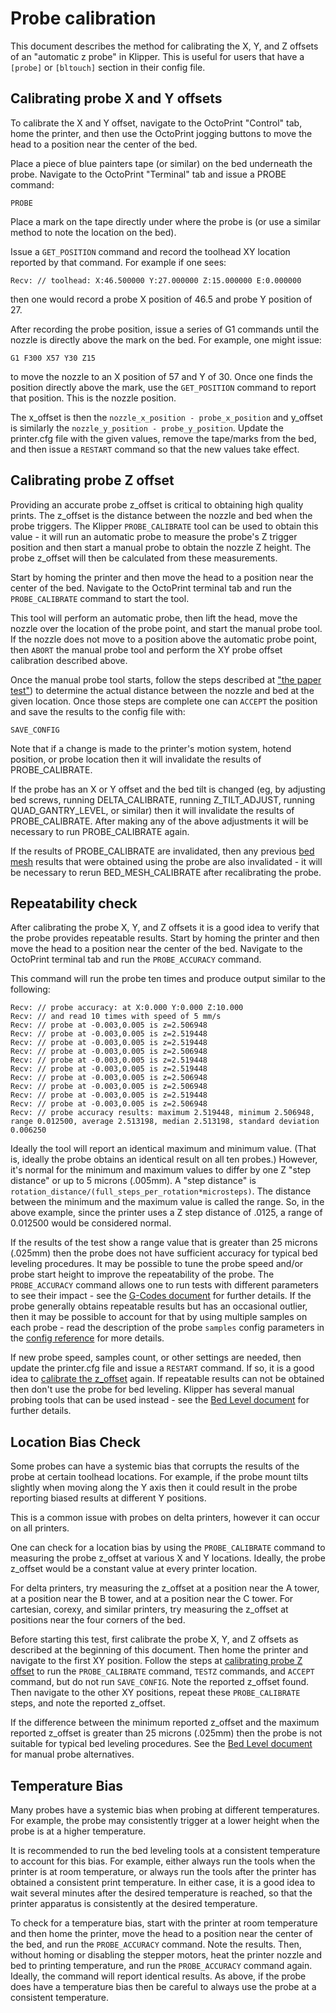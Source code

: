 # Probe calibration

This document describes the method for calibrating the X, Y, and Z
offsets of an "automatic z probe" in Klipper. This is useful for users
that have a `[probe]` or `[bltouch]` section in their config file.

## Calibrating probe X and Y offsets

To calibrate the X and Y offset, navigate to the OctoPrint "Control"
tab, home the printer, and then use the OctoPrint jogging buttons to
move the head to a position near the center of the bed.

Place a piece of blue painters tape (or similar) on the bed underneath
the probe. Navigate to the OctoPrint "Terminal" tab and issue a PROBE
command:
```
PROBE
```
Place a mark on the tape directly under where the probe is (or use a
similar method to note the location on the bed).

Issue a `GET_POSITION` command and record the toolhead XY location
reported by that command. For example if one sees:
```
Recv: // toolhead: X:46.500000 Y:27.000000 Z:15.000000 E:0.000000
```
then one would record a probe X position of 46.5 and probe Y position
of 27.

After recording the probe position, issue a series of G1 commands
until the nozzle is directly above the mark on the bed. For example,
one might issue:
```
G1 F300 X57 Y30 Z15
```
to move the nozzle to an X position of 57 and Y of 30. Once one finds
the position directly above the mark, use the `GET_POSITION` command
to report that position. This is the nozzle position.

The x_offset is then the `nozzle_x_position - probe_x_position` and
y_offset is similarly the `nozzle_y_position - probe_y_position`.
Update the printer.cfg file with the given values, remove the
tape/marks from the bed, and then issue a `RESTART` command so that
the new values take effect.

## Calibrating probe Z offset

Providing an accurate probe z_offset is critical to obtaining high
quality prints. The z_offset is the distance between the nozzle and
bed when the probe triggers. The Klipper `PROBE_CALIBRATE` tool can be
used to obtain this value - it will run an automatic probe to measure
the probe's Z trigger position and then start a manual probe to obtain
the nozzle Z height. The probe z_offset will then be calculated from
these measurements.

Start by homing the printer and then move the head to a position near
the center of the bed. Navigate to the OctoPrint terminal tab and run
the `PROBE_CALIBRATE` command to start the tool.

This tool will perform an automatic probe, then lift the head, move
the nozzle over the location of the probe point, and start the manual
probe tool. If the nozzle does not move to a position above the
automatic probe point, then `ABORT` the manual probe tool and perform
the XY probe offset calibration described above.

Once the manual probe tool starts, follow the steps described at
["the paper test"](Bed_Level.md#the-paper-test)) to determine the
actual distance between the nozzle and bed at the given location. Once
those steps are complete one can `ACCEPT` the position and save the
results to the config file with:
```
SAVE_CONFIG
```

Note that if a change is made to the printer's motion system, hotend
position, or probe location then it will invalidate the results of
PROBE_CALIBRATE.

If the probe has an X or Y offset and the bed tilt is changed (eg, by
adjusting bed screws, running DELTA_CALIBRATE, running Z_TILT_ADJUST,
running QUAD_GANTRY_LEVEL, or similar) then it will invalidate the
results of PROBE_CALIBRATE. After making any of the above adjustments
it will be necessary to run PROBE_CALIBRATE again.

If the results of PROBE_CALIBRATE are invalidated, then any previous
[bed mesh](Bed_Mesh.md) results that were obtained using the probe are
also invalidated - it will be necessary to rerun BED_MESH_CALIBRATE
after recalibrating the probe.

## Repeatability check

After calibrating the probe X, Y, and Z offsets it is a good idea to
verify that the probe provides repeatable results. Start by homing the
printer and then move the head to a position near the center of the
bed. Navigate to the OctoPrint terminal tab and run the
`PROBE_ACCURACY` command.

This command will run the probe ten times and produce output similar
to the following:
```
Recv: // probe accuracy: at X:0.000 Y:0.000 Z:10.000
Recv: // and read 10 times with speed of 5 mm/s
Recv: // probe at -0.003,0.005 is z=2.506948
Recv: // probe at -0.003,0.005 is z=2.519448
Recv: // probe at -0.003,0.005 is z=2.519448
Recv: // probe at -0.003,0.005 is z=2.506948
Recv: // probe at -0.003,0.005 is z=2.519448
Recv: // probe at -0.003,0.005 is z=2.519448
Recv: // probe at -0.003,0.005 is z=2.506948
Recv: // probe at -0.003,0.005 is z=2.506948
Recv: // probe at -0.003,0.005 is z=2.519448
Recv: // probe at -0.003,0.005 is z=2.506948
Recv: // probe accuracy results: maximum 2.519448, minimum 2.506948, range 0.012500, average 2.513198, median 2.513198, standard deviation 0.006250
```

Ideally the tool will report an identical maximum and minimum value.
(That is, ideally the probe obtains an identical result on all ten
probes.) However, it's normal for the minimum and maximum values to
differ by one Z "step distance" or up to 5 microns (.005mm). A "step
distance" is
`rotation_distance/(full_steps_per_rotation*microsteps)`. The distance
between the minimum and the maximum value is called the range. So, in
the above example, since the printer uses a Z step distance of .0125,
a range of 0.012500 would be considered normal.

If the results of the test show a range value that is greater than 25
microns (.025mm) then the probe does not have sufficient accuracy for
typical bed leveling procedures. It may be possible to tune the probe
speed and/or probe start height to improve the repeatability of the
probe. The `PROBE_ACCURACY` command allows one to run tests with
different parameters to see their impact - see the
[G-Codes document](G-Codes.md#probe_accuracy) for further details. If
the probe generally obtains repeatable results but has an occasional
outlier, then it may be possible to account for that by using multiple
samples on each probe - read the description of the probe `samples`
config parameters in the [config reference](Config_Reference.md#probe)
for more details.

If new probe speed, samples count, or other settings are needed, then
update the printer.cfg file and issue a `RESTART` command. If so, it
is a good idea to
[calibrate the z_offset](#calibrating-probe-z-offset) again. If
repeatable results can not be obtained then don't use the probe for
bed leveling. Klipper has several manual probing tools that can be
used instead - see the [Bed Level document](Bed_Level.md) for further
details.

## Location Bias Check

Some probes can have a systemic bias that corrupts the results of the
probe at certain toolhead locations. For example, if the probe mount
tilts slightly when moving along the Y axis then it could result in
the probe reporting biased results at different Y positions.

This is a common issue with probes on delta printers, however it can
occur on all printers.

One can check for a location bias by using the `PROBE_CALIBRATE`
command to measuring the probe z_offset at various X and Y locations.
Ideally, the probe z_offset would be a constant value at every printer
location.

For delta printers, try measuring the z_offset at a position near the
A tower, at a position near the B tower, and at a position near the C
tower. For cartesian, corexy, and similar printers, try measuring the
z_offset at positions near the four corners of the bed.

Before starting this test, first calibrate the probe X, Y, and Z
offsets as described at the beginning of this document. Then home the
printer and navigate to the first XY position. Follow the steps at
[calibrating probe Z offset](#calibrating-probe-z-offset) to run the
`PROBE_CALIBRATE` command, `TESTZ` commands, and `ACCEPT` command, but
do not run `SAVE_CONFIG`. Note the reported z_offset found. Then
navigate to the other XY positions, repeat these `PROBE_CALIBRATE`
steps, and note the reported z_offset.

If the difference between the minimum reported z_offset and the
maximum reported z_offset is greater than 25 microns (.025mm) then the
probe is not suitable for typical bed leveling procedures. See the
[Bed Level document](Bed_Level.md) for manual probe alternatives.

## Temperature Bias

Many probes have a systemic bias when probing at different
temperatures. For example, the probe may consistently trigger at a
lower height when the probe is at a higher temperature.

It is recommended to run the bed leveling tools at a consistent
temperature to account for this bias. For example, either always run
the tools when the printer is at room temperature, or always run the
tools after the printer has obtained a consistent print temperature.
In either case, it is a good idea to wait several minutes after the
desired temperature is reached, so that the printer apparatus is
consistently at the desired temperature.

To check for a temperature bias, start with the printer at room
temperature and then home the printer, move the head to a position
near the center of the bed, and run the `PROBE_ACCURACY` command. Note
the results. Then, without homing or disabling the stepper motors,
heat the printer nozzle and bed to printing temperature, and run the
`PROBE_ACCURACY` command again. Ideally, the command will report
identical results. As above, if the probe does have a temperature bias
then be careful to always use the probe at a consistent temperature.
